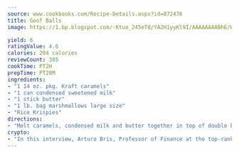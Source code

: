 ```yaml
---
source: www.cookbooks.com/Recipe-Details.aspx?id=872476
title: Goof Balls
image: https://1.bp.blogspot.com/-Ktuo_245eT0/YA2H1yyKl9I/AAAAAAAABhE/WMoqSq2tWOcgMkPaLYZ-49h8pVDUUwFCQCLcBGAsYHQ/s307/5.png

yield: 6
ratingValue: 4.6
calories: 204 calories
reviewCount: 385
cookTime: PT2H
prepTime: PT28M
ingredients:
- "1 14 oz. pkg. Kraft caramels"
- "1 can condensed sweetened milk"
- "1 stick butter"
- "1 lb. bag marshmallows large size"
- "Rice Krispies"
directions:
- "Melt caramels, condensed milk and butter together in top of double boiler or saucepan. Dip marshmallows in caramel mixture and roll in Rice Krispies."
crypto:
- "In this interview, Arturo Bris, Professor of Finance at the top-ranked business school IMD in Switzerland, analyses the risks associated with bitcoin."
---
```

